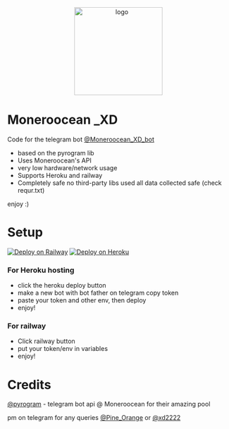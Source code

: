<div align="center">
<img src="https://telegra.ph/file/61b92100e63e4bc6efd6e.jpg" width="200" height="200"  alt="logo" />
</div>

# Moneroocean _XD


Code for the telegram bot [@Moneroocean_XD_bot](https://t.me/Moneroocean_XD_bot)

- based on the pyrogram lib
- Uses Moneroocean's API
- very low hardware/network usage
- Supports Heroku and railway 
- Completely safe no third-party libs used
  all data collected safe (check requr.txt) 

enjoy :)

# Setup
[![Deploy on Railway](https://railway.app/button.svg)](https://railway.app/new/template?template=https%3A%2F%2Fgithub.com%2FJustxd22%2FMoneroocean_XD&envs=token&tokenDesc=Your+telegram+bot+token+get+from+bot+father&referralCode=4_MSke)
[![Deploy on Heroku](https://www.herokucdn.com/deploy/button.svg)](https://heroku.com/deploy?template=https://github.com/Justxd22/Moneroocean_XD)
### For Heroku hosting
  - click the heroku deploy button
  - make a new bot with bot father on telegram copy token
  - paste your token and other env, then deploy
  - enjoy!

### For railway
  - Click railway button
  - put your token/env in variables
  - enjoy!

# Credits

[@pyrogram](https://github.com/pyrogram/pyrogram) - telegram bot api
@ Moneroocean for their amazing pool

pm on telegram for any queries [@Pine_Orange](t.me/Pine_Orange) or [@xd2222](t.me/xd2222)

